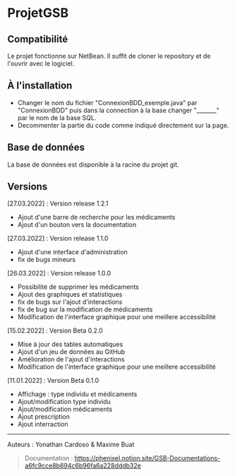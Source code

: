 # ProjetGSB

## Compatibilité
Le projet fonctionne sur NetBean. Il suffit de cloner le repository et de l'ouvrir avec le logiciel.
## À l'installation
- Changer le nom du fichier "ConnexionBDD_exemple.java" par "ConnexionBDD" puis dans la connection à la base changer "_______" par le nom de la base SQL.
- Decommenter la partie du code comme indiqué directement sur la page.
## Base de données
La base de données est disponible à la racine du projet git.

## Versions
[27.03.2022] : Version release 1.2.1
- Ajout d'une barre de recherche pour les médicaments
- Ajout d'un bouton vers la documentation

[27.03.2022] : Version release 1.1.0
- Ajout d'une interface d'administration
- fix de bugs mineurs

[26.03.2022] : Version release 1.0.0
- Possibilité de supprimer les médicaments
- Ajout des graphiques et statistiques
- fix de bugs sur l'ajout d'interactions
- fix de bug sur la modification de médicaments
- Modification de l'interface graphique pour une meillere accessibilité

[15.02.2022] : Version Beta 0.2.0
- Mise à jour des tables automatiques
- Ajout d'un jeu de données au GitHub
- Amélioration de l'ajout d'interactions
- Modification de l'interface graphique pour une meillere accessibilité

[11.01.2022] : Version Beta 0.1.0
- Affichage : type individu et médicaments
- Ajout/modification type individu
- Ajout/modification médicaments
- Ajout prescription
- Ajout interraction

___
Auteurs : Yonathan Cardoso & Maxime Buat

> Documentation : https://phenixel.notion.site/GSB-Documentations-a6fc9cce8b694c6b96fa6a228dddb32e
